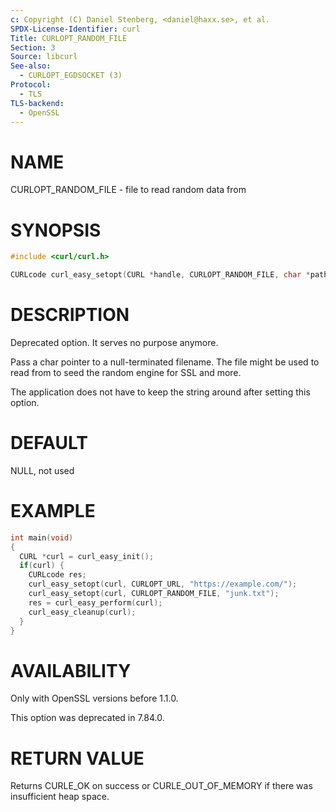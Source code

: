 ```yaml
---
c: Copyright (C) Daniel Stenberg, <daniel@haxx.se>, et al.
SPDX-License-Identifier: curl
Title: CURLOPT_RANDOM_FILE
Section: 3
Source: libcurl
See-also:
  - CURLOPT_EGDSOCKET (3)
Protocol:
  - TLS
TLS-backend:
  - OpenSSL
---
```


# NAME

CURLOPT_RANDOM_FILE - file to read random data from

# SYNOPSIS

~~~c
#include <curl/curl.h>

CURLcode curl_easy_setopt(CURL *handle, CURLOPT_RANDOM_FILE, char *path);
~~~

# DESCRIPTION

Deprecated option. It serves no purpose anymore.

Pass a char pointer to a null-terminated filename. The file might be used to
read from to seed the random engine for SSL and more.

The application does not have to keep the string around after setting this
option.

# DEFAULT

NULL, not used

# EXAMPLE

~~~c
int main(void)
{
  CURL *curl = curl_easy_init();
  if(curl) {
    CURLcode res;
    curl_easy_setopt(curl, CURLOPT_URL, "https://example.com/");
    curl_easy_setopt(curl, CURLOPT_RANDOM_FILE, "junk.txt");
    res = curl_easy_perform(curl);
    curl_easy_cleanup(curl);
  }
}
~~~

# AVAILABILITY

Only with OpenSSL versions before 1.1.0.

This option was deprecated in 7.84.0.

# RETURN VALUE

Returns CURLE_OK on success or
CURLE_OUT_OF_MEMORY if there was insufficient heap space.

